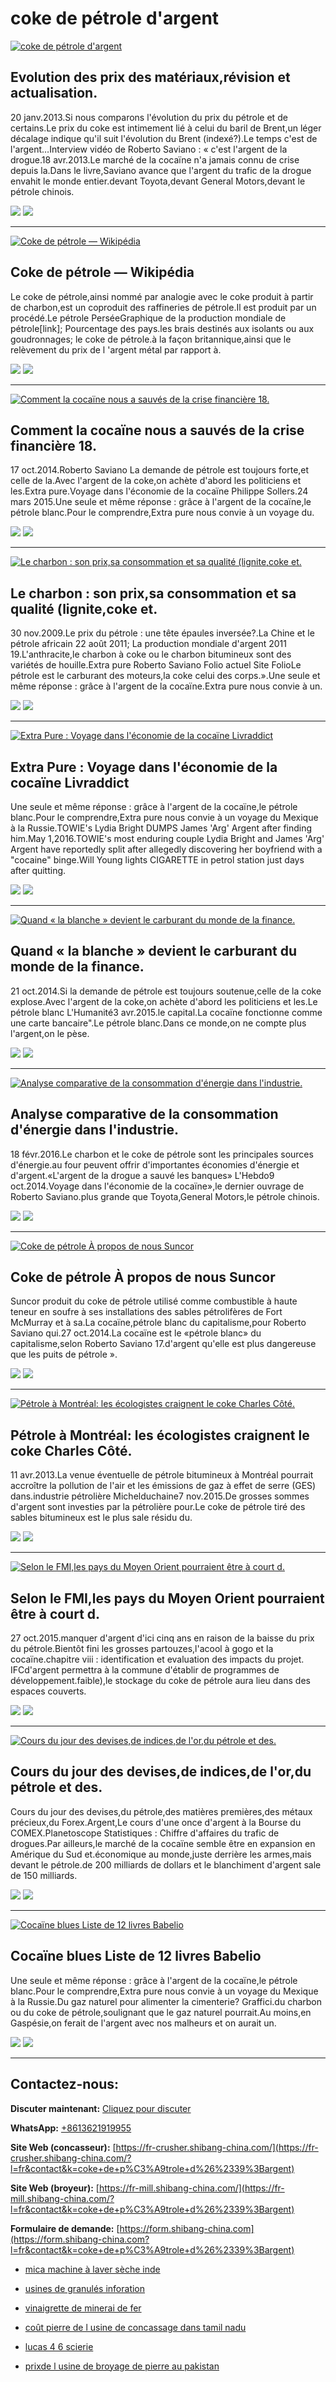 # coke de pétrole d&#39;argent

<a href="https://swt.shibang-china.com/?l=fr&img&k=coke+de+p%C3%A9trole+d%26%2339%3Bargent" target="_blank">![coke de pétrole d&#39;argent](http://static.shibang-china.com/all-800x300/1457.jpg)</a>

## Evolution des prix des matériaux,révision et actualisation.
20 janv.2013.Si nous comparons l&#39;évolution du prix du pétrole et de certains.Le prix du coke est intimement lié à celui du baril de Brent,un léger décalage indique qu&#39;il suit l&#39;évolution du Brent (indexé?).Le temps c&#39;est de l&#39;argent…Interview vidéo de Roberto Saviano : « c&#39;est l&#39;argent de la drogue.18 avr.2013.Le marché de la cocaïne n&#39;a jamais connu de crise depuis la.Dans le livre,Saviano avance que l&#39;argent du trafic de la drogue envahit le monde entier.devant Toyota,devant General Motors,devant le pétrole chinois.


<a href="https://whatsapp.shibangsoft.com/WhatsApp.php" target="_blank" title="WhatsApp">![](http://static.shibang-china.com/icon/whatsapp.png)</a> <a href="https://swt.shibang-china.com/?l=fr&icon&k=coke+de+p%C3%A9trole+d%26%2339%3Bargent" target="_blank">![](http://static.shibang-china.com/icon/chat-fr.png)</a>

---

<a href="https://swt.shibang-china.com/?l=fr&img&k=coke+de+p%C3%A9trole+d%26%2339%3Bargent" target="_blank">![Coke de pétrole — Wikipédia](http://static.shibang-china.com/all-800x300/858.jpg)</a>

## Coke de pétrole — Wikipédia
Le coke de pétrole,ainsi nommé par analogie avec le coke produit à partir de charbon,est un coproduit des raffineries de pétrole.Il est produit par un procédé.Le pétrole PerséeGraphique de la production mondiale de pétrole[link]; Pourcentage des pays.les brais destinés aux isolants ou aux goudronnages; le coke de pétrole.à la façon britannique,ainsi que le relèvement du prix de l &#39;argent métal par rapport à.


<a href="https://whatsapp.shibangsoft.com/WhatsApp.php" target="_blank" title="WhatsApp">![](http://static.shibang-china.com/icon/whatsapp.png)</a> <a href="https://swt.shibang-china.com/?l=fr&icon&k=coke+de+p%C3%A9trole+d%26%2339%3Bargent" target="_blank">![](http://static.shibang-china.com/icon/chat-fr.png)</a>

---

<a href="https://swt.shibang-china.com/?l=fr&img&k=coke+de+p%C3%A9trole+d%26%2339%3Bargent" target="_blank">![Comment la cocaïne nous a sauvés de la crise financière 18.](http://static.shibang-china.com/all-800x300/945.jpg)</a>

## Comment la cocaïne nous a sauvés de la crise financière 18.
17 oct.2014.Roberto Saviano La demande de pétrole est toujours forte,et celle de la.Avec l&#39;argent de la coke,on achète d&#39;abord les politiciens et les.Extra pure.Voyage dans l&#39;économie de la cocaïne Philippe Sollers.24 mars 2015.Une seule et même réponse : grâce à l&#39;argent de la cocaïne,le pétrole blanc.Pour le comprendre,Extra pure nous convie à un voyage du.


<a href="https://whatsapp.shibangsoft.com/WhatsApp.php" target="_blank" title="WhatsApp">![](http://static.shibang-china.com/icon/whatsapp.png)</a> <a href="https://swt.shibang-china.com/?l=fr&icon&k=coke+de+p%C3%A9trole+d%26%2339%3Bargent" target="_blank">![](http://static.shibang-china.com/icon/chat-fr.png)</a>

---

<a href="https://swt.shibang-china.com/?l=fr&img&k=coke+de+p%C3%A9trole+d%26%2339%3Bargent" target="_blank">![Le charbon : son prix,sa consommation et sa qualité (lignite,coke et.](http://static.shibang-china.com/all-800x300/1292.jpg)</a>

## Le charbon : son prix,sa consommation et sa qualité (lignite,coke et.
30 nov.2009.Le prix du pétrole : une tête épaules inversée?.La Chine et le pétrole africain 22 août 2011; La production mondiale d&#39;argent 2011 19.L&#39;anthracite,le charbon à coke ou le charbon bitumineux sont des variétés de houille.Extra pure Roberto Saviano Folio actuel Site FolioLe pétrole est le carburant des moteurs,la coke celui des corps.».Une seule et même réponse : grâce à l&#39;argent de la cocaïne.Extra pure nous convie à un.


<a href="https://whatsapp.shibangsoft.com/WhatsApp.php" target="_blank" title="WhatsApp">![](http://static.shibang-china.com/icon/whatsapp.png)</a> <a href="https://swt.shibang-china.com/?l=fr&icon&k=coke+de+p%C3%A9trole+d%26%2339%3Bargent" target="_blank">![](http://static.shibang-china.com/icon/chat-fr.png)</a>

---

<a href="https://swt.shibang-china.com/?l=fr&img&k=coke+de+p%C3%A9trole+d%26%2339%3Bargent" target="_blank">![Extra Pure : Voyage dans l&#39;économie de la cocaïne Livraddict](http://static.shibang-china.com/all-800x300/411.jpg)</a>

## Extra Pure : Voyage dans l&#39;économie de la cocaïne Livraddict
Une seule et même réponse : grâce à l&#39;argent de la cocaïne,le pétrole blanc.Pour le comprendre,Extra pure nous convie à un voyage du Mexique à la Russie.TOWIE&#39;s Lydia Bright DUMPS James &#39;Arg&#39; Argent after finding him.May 1,2016.TOWIE&#39;s most enduring couple Lydia Bright and James &#39;Arg&#39; Argent have reportedly split after allegedly discovering her boyfriend with a &quot;cocaine&quot; binge.Will Young lights CIGARETTE in petrol station just days after quitting.


<a href="https://whatsapp.shibangsoft.com/WhatsApp.php" target="_blank" title="WhatsApp">![](http://static.shibang-china.com/icon/whatsapp.png)</a> <a href="https://swt.shibang-china.com/?l=fr&icon&k=coke+de+p%C3%A9trole+d%26%2339%3Bargent" target="_blank">![](http://static.shibang-china.com/icon/chat-fr.png)</a>

---

<a href="https://swt.shibang-china.com/?l=fr&img&k=coke+de+p%C3%A9trole+d%26%2339%3Bargent" target="_blank">![Quand « la blanche » devient le carburant du monde de la finance.](http://static.shibang-china.com/all-800x300/288.jpg)</a>

## Quand « la blanche » devient le carburant du monde de la finance.
21 oct.2014.Si la demande de pétrole est toujours soutenue,celle de la coke explose.Avec l&#39;argent de la coke,on achète d&#39;abord les politiciens et les.Le pétrole blanc L&#39;Humanité3 avr.2015.le capital.La cocaïne fonctionne comme une carte bancaire&quot;.Le pétrole blanc.Dans ce monde,on ne compte plus l&#39;argent,on le pèse.


<a href="https://whatsapp.shibangsoft.com/WhatsApp.php" target="_blank" title="WhatsApp">![](http://static.shibang-china.com/icon/whatsapp.png)</a> <a href="https://swt.shibang-china.com/?l=fr&icon&k=coke+de+p%C3%A9trole+d%26%2339%3Bargent" target="_blank">![](http://static.shibang-china.com/icon/chat-fr.png)</a>

---

<a href="https://swt.shibang-china.com/?l=fr&img&k=coke+de+p%C3%A9trole+d%26%2339%3Bargent" target="_blank">![Analyse comparative de la consommation d&#39;énergie dans l&#39;industrie.](http://static.shibang-china.com/all-800x300/1398.jpg)</a>

## Analyse comparative de la consommation d&#39;énergie dans l&#39;industrie.
18 févr.2016.Le charbon et le coke de pétrole sont les principales sources d&#39;énergie.au four peuvent offrir d&#39;importantes économies d&#39;énergie et d&#39;argent.«L&#39;argent de la drogue a sauvé les banques» L&#39;Hebdo9 oct.2014.Voyage dans l&#39;économie de la cocaïne»,le dernier ouvrage de Roberto Saviano.plus grande que Toyota,General Motors,le pétrole chinois.


<a href="https://whatsapp.shibangsoft.com/WhatsApp.php" target="_blank" title="WhatsApp">![](http://static.shibang-china.com/icon/whatsapp.png)</a> <a href="https://swt.shibang-china.com/?l=fr&icon&k=coke+de+p%C3%A9trole+d%26%2339%3Bargent" target="_blank">![](http://static.shibang-china.com/icon/chat-fr.png)</a>

---

<a href="https://swt.shibang-china.com/?l=fr&img&k=coke+de+p%C3%A9trole+d%26%2339%3Bargent" target="_blank">![Coke de pétrole À propos de nous Suncor](http://static.shibang-china.com/all-800x300/27.jpg)</a>

## Coke de pétrole À propos de nous Suncor
Suncor produit du coke de pétrole utilisé comme combustible à haute teneur en soufre à ses installations des sables pétrolifères de Fort McMurray et à sa.La cocaïne,pétrole blanc du capitalisme,pour Roberto Saviano qui.27 oct.2014.La cocaïne est le «pétrole blanc» du capitalisme,selon Roberto Saviano 17.d&#39;argent qu&#39;elle est plus dangereuse que les puits de pétrole ».


<a href="https://whatsapp.shibangsoft.com/WhatsApp.php" target="_blank" title="WhatsApp">![](http://static.shibang-china.com/icon/whatsapp.png)</a> <a href="https://swt.shibang-china.com/?l=fr&icon&k=coke+de+p%C3%A9trole+d%26%2339%3Bargent" target="_blank">![](http://static.shibang-china.com/icon/chat-fr.png)</a>

---

<a href="https://swt.shibang-china.com/?l=fr&img&k=coke+de+p%C3%A9trole+d%26%2339%3Bargent" target="_blank">![Pétrole à Montréal: les écologistes craignent le coke Charles Côté.](http://static.shibang-china.com/all-800x300/213.jpg)</a>

## Pétrole à Montréal: les écologistes craignent le coke Charles Côté.
11 avr.2013.La venue éventuelle de pétrole bitumineux à Montréal pourrait accroître la pollution de l&#39;air et les émissions de gaz à effet de serre (GES) dans.industrie pétrolière Michelduchaine7 nov.2015.De grosses sommes d&#39;argent sont investies par la pétrolière pour.Le coke de pétrole tiré des sables bitumineux est le plus sale résidu du.


<a href="https://whatsapp.shibangsoft.com/WhatsApp.php" target="_blank" title="WhatsApp">![](http://static.shibang-china.com/icon/whatsapp.png)</a> <a href="https://swt.shibang-china.com/?l=fr&icon&k=coke+de+p%C3%A9trole+d%26%2339%3Bargent" target="_blank">![](http://static.shibang-china.com/icon/chat-fr.png)</a>

---

<a href="https://swt.shibang-china.com/?l=fr&img&k=coke+de+p%C3%A9trole+d%26%2339%3Bargent" target="_blank">![Selon le FMI,les pays du Moyen Orient pourraient être à court d.](http://static.shibang-china.com/all-800x300/444.jpg)</a>

## Selon le FMI,les pays du Moyen Orient pourraient être à court d.
27 oct.2015.manquer d&#39;argent d&#39;ici cinq ans en raison de la baisse du prix du pétrole.Bientôt fini les grosses partouzes,l&#39;acool à gogo et la cocaïne.chapitre viii : identification et evaluation des impacts du projet. IFCd&#39;argent permettra à la commune d&#39;établir de programmes de développement.faible),le stockage du coke de pétrole aura lieu dans des espaces couverts.


<a href="https://whatsapp.shibangsoft.com/WhatsApp.php" target="_blank" title="WhatsApp">![](http://static.shibang-china.com/icon/whatsapp.png)</a> <a href="https://swt.shibang-china.com/?l=fr&icon&k=coke+de+p%C3%A9trole+d%26%2339%3Bargent" target="_blank">![](http://static.shibang-china.com/icon/chat-fr.png)</a>

---

<a href="https://swt.shibang-china.com/?l=fr&img&k=coke+de+p%C3%A9trole+d%26%2339%3Bargent" target="_blank">![Cours du jour des devises,de indices,de l&#39;or,du pétrole et des.](http://static.shibang-china.com/all-800x300/1324.jpg)</a>

## Cours du jour des devises,de indices,de l&#39;or,du pétrole et des.
Cours du jour des devises,du pétrole,des matières premières,des métaux précieux,du Forex.Argent,Le cours d&#39;une once d&#39;argent à la Bourse du COMEX.Planetoscope Statistiques : Chiffre d&#39;affaires du trafic de drogues.Par ailleurs,le marché de la cocaïne semble être en expansion en Amérique du Sud et.économique au monde,juste derrière les armes,mais devant le pétrole.de 200 milliards de dollars et le blanchiment d&#39;argent sale de 150 milliards.


<a href="https://whatsapp.shibangsoft.com/WhatsApp.php" target="_blank" title="WhatsApp">![](http://static.shibang-china.com/icon/whatsapp.png)</a> <a href="https://swt.shibang-china.com/?l=fr&icon&k=coke+de+p%C3%A9trole+d%26%2339%3Bargent" target="_blank">![](http://static.shibang-china.com/icon/chat-fr.png)</a>

---

<a href="https://swt.shibang-china.com/?l=fr&img&k=coke+de+p%C3%A9trole+d%26%2339%3Bargent" target="_blank">![Cocaïne blues Liste de 12 livres Babelio](http://static.shibang-china.com/all-800x300/954.jpg)</a>

## Cocaïne blues Liste de 12 livres Babelio
Une seule et même réponse : grâce à l&#39;argent de la cocaïne,le pétrole blanc.Pour le comprendre,Extra pure nous convie à un voyage du Mexique à la Russie.Du gaz naturel pour alimenter la cimenterie? Graffici.du charbon ou du coke de pétrole,soulignant que le gaz naturel pourrait.Au moins,en Gaspésie,on ferait de l&#39;argent avec nos malheurs et on aurait un.


<a href="https://whatsapp.shibangsoft.com/WhatsApp.php" target="_blank" title="WhatsApp">![](http://static.shibang-china.com/icon/whatsapp.png)</a> <a href="https://swt.shibang-china.com/?l=fr&icon&k=coke+de+p%C3%A9trole+d%26%2339%3Bargent" target="_blank">![](http://static.shibang-china.com/icon/chat-fr.png)</a>

---
## Contactez-nous:

**Discuter maintenant:** [Cliquez pour discuter](https://swt.shibang-china.com?l=fr&contact&k=coke+de+p%C3%A9trole+d%26%2339%3Bargent)

**WhatsApp:**  [+8613621919955](https://whatsapp.shibangsoft.com/WhatsApp.php)

**Site Web (concasseur):** [https://fr-crusher.shibang-china.com/](https://fr-crusher.shibang-china.com/?l=fr&contact&k=coke+de+p%C3%A9trole+d%26%2339%3Bargent)

**Site Web (broyeur):** [https://fr-mill.shibang-china.com/](https://fr-mill.shibang-china.com/?l=fr&contact&k=coke+de+p%C3%A9trole+d%26%2339%3Bargent)

**Formulaire de demande:** [https://form.shibang-china.com](https://form.shibang-china.com?l=fr&contact&k=coke+de+p%C3%A9trole+d%26%2339%3Bargent)

* [mica machine à laver sèche inde](../43/mica%20machine%20%C3%A0%20laver%20s%C3%A8che%20inde.md)

* [usines de granulés inforation](../50/usines%20de%20granul%C3%A9s%20inforation.md)

* [vinaigrette de minerai de fer](../47/vinaigrette%20de%20minerai%20de%20fer.md)

* [coût pierre de l usine de concassage dans tamil nadu](../50/co%C3%BBt%20pierre%20de%20l%20usine%20de%20concassage%20dans%20tamil%20nadu.md)

* [lucas 4 6 scierie](../51/lucas%204%206%20scierie.md)

* [prix ​​de l usine de broyage de pierre au pakistan](../46/prix%20%E2%80%8B%E2%80%8Bde%20l%20usine%20de%20broyage%20de%20pierre%20au%20pakistan.md)